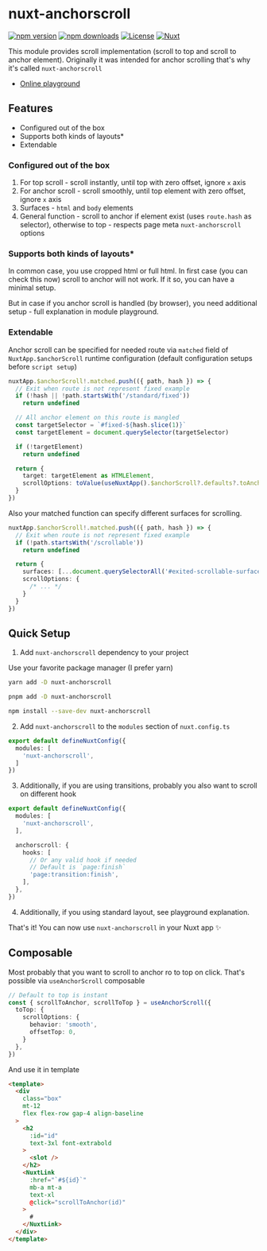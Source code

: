 <!--
Get your module up and running quickly.

Find and replace all on all files (CMD+SHIFT+F):
- Name: My Module
- Package name: my-module
- Description: My new Nuxt module
-->

# nuxt-anchorscroll

[![npm version][npm-version-src]][npm-version-href]
[![npm downloads][npm-downloads-src]][npm-downloads-href]
[![License][license-src]][license-href]
[![Nuxt][nuxt-src]][nuxt-href]

This module provides scroll implementation (scroll to top and scroll to anchor element).
Originally it was intended for anchor scrolling that's why it's called `nuxt-anchorscroll`

- [Online playground](https://stackblitz.com/github/helltraitor/nuxt-anchorscroll?file=playground%2Fapp.vue)

## Features

- Configured out of the box
- Supports both kinds of layouts*
- Extendable

### Configured out of the box

1. For top scroll - scroll instantly, until top with zero offset, ignore `x` axis
2. For anchor scroll - scroll smoothly, until top element with zero offset, ignore `x` axis
3. Surfaces - `html` and `body` elements
4. General function - scroll to anchor if element exist (uses `route.hash` as selector),
   otherwise to top - respects page meta `nuxt-anchorscroll` options

### Supports both kinds of layouts*

In common case, you use cropped html or full html. In first case (you can check this now)
scroll to anchor will not work. If it so, you can have a minimal setup.

But in case if you anchor scroll is handled (by browser), you need additional setup -
full explanation in module playground.

### Extendable

Anchor scroll can be specified for needed route via `matched` field of `NuxtApp.$anchorScroll`
runtime configuration (default configuration setups before `script setup`)

```ts
nuxtApp.$anchorScroll!.matched.push(({ path, hash }) => {
  // Exit when route is not represent fixed example
  if (!hash || !path.startsWith('/standard/fixed'))
    return undefined

  // All anchor element on this route is mangled
  const targetSelector = `#fixed-${hash.slice(1)}`
  const targetElement = document.querySelector(targetSelector)

  if (!targetElement)
    return undefined

  return {
    target: targetElement as HTMLElement,
    scrollOptions: toValue(useNuxtApp().$anchorScroll?.defaults?.toAnchor) ?? {}
  }
})
```

Also your matched function can specify different surfaces for scrolling.

```ts
nuxtApp.$anchorScroll!.matched.push(({ path, hash }) => {
  // Exit when route is not represent fixed example
  if (!path.startsWith('/scrollable'))
    return undefined

  return {
    surfaces: [...document.querySelectorAll('#exited-scrollable-surface')].
    scrollOptions: {
      /* ... */
    }
  }
})
```

## Quick Setup

1. Add `nuxt-anchorscroll` dependency to your project

Use your favorite package manager (I prefer yarn)

```bash
yarn add -D nuxt-anchorscroll

pnpm add -D nuxt-anchorscroll

npm install --save-dev nuxt-anchorscroll
```

2. Add `nuxt-anchorscroll` to the `modules` section of `nuxt.config.ts`

```ts
export default defineNuxtConfig({
  modules: [
    'nuxt-anchorscroll',
  ]
})
```

3. Additionally, if you are using transitions, probably you also want to scroll on different hook

```ts
export default defineNuxtConfig({
  modules: [
    'nuxt-anchorscroll',
  ],

  anchorscroll: {
    hooks: [
      // Or any valid hook if needed
      // Default is `page:finish`
      'page:transition:finish',
    ],
  },
})
```

4. Additionally, if you using standard layout, see playground explanation.

That's it! You can now use `nuxt-anchorscroll` in your Nuxt app ✨

## Composable

Most probably that you want to scroll to anchor ro to top on click. That's possible via `useAnchorScroll` composable

```ts
// Default to top is instant
const { scrollToAnchor, scrollToTop } = useAnchorScroll({
  toTop: {
    scrollOptions: {
      behavior: 'smooth',
      offsetTop: 0,
    }
  },
})
```

And use it in template

```html
<template>
  <div
    class="box"
    mt-12
    flex flex-row gap-4 align-baseline
  >
    <h2
      :id="id"
      text-3xl font-extrabold
    >
      <slot />
    </h2>
    <NuxtLink
      :href="`#${id}`"
      mb-a mt-a
      text-xl
      @click="scrollToAnchor(id)"
    >
      #
    </NuxtLink>
  </div>
</template>
```

<!-- Badges -->
[npm-version-src]: https://img.shields.io/npm/v/nuxt-anchorscroll/latest.svg?style=flat&colorA=18181B&colorB=28CF8D
[npm-version-href]: https://npmjs.com/package/nuxt-anchorscroll

[npm-downloads-src]: https://img.shields.io/npm/dm/nuxt-anchorscroll.svg?style=flat&colorA=18181B&colorB=28CF8D
[npm-downloads-href]: https://npmjs.com/package/nuxt-anchorscroll

[license-src]: https://img.shields.io/npm/l/nuxt-anchorscroll.svg?style=flat&colorA=18181B&colorB=28CF8D
[license-href]: https://npmjs.com/package/nuxt-anchorscroll

[nuxt-src]: https://img.shields.io/badge/Nuxt-18181B?logo=nuxt.js
[nuxt-href]: https://nuxt.com
